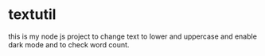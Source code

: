 # textutil
this is my node js project to change text to lower and uppercase and enable dark mode and to check word count.

